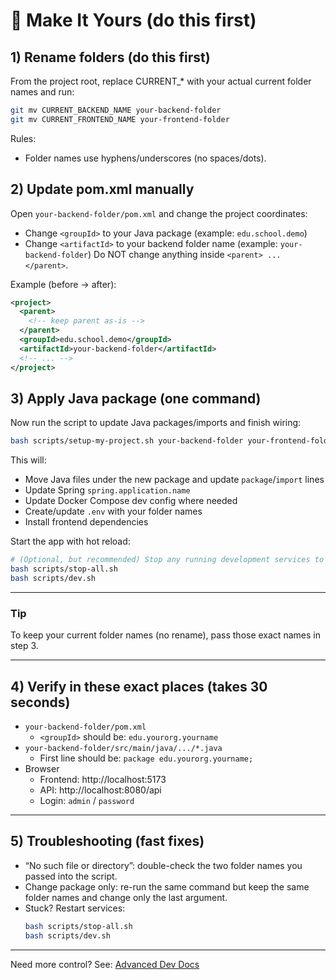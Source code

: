 # 🚦 Make It Yours (do this first)

## 1) Rename folders (do this first)
From the project root, replace CURRENT_* with your actual current folder names and run:
```bash
git mv CURRENT_BACKEND_NAME your-backend-folder
git mv CURRENT_FRONTEND_NAME your-frontend-folder
```
Rules:
- Folder names use hyphens/underscores (no spaces/dots).

## 2) Update pom.xml manually
Open `your-backend-folder/pom.xml` and change the project coordinates:
- Change `<groupId>` to your Java package (example: `edu.school.demo`)
- Change `<artifactId>` to your backend folder name (example: `your-backend-folder`)
Do NOT change anything inside `<parent> ... </parent>`.

Example (before → after):
```xml
<project>
  <parent>
    <!-- keep parent as-is -->
  </parent>
  <groupId>edu.school.demo</groupId>
  <artifactId>your-backend-folder</artifactId>
  <!-- ... -->
</project>
```

## 3) Apply Java package (one command)
Now run the script to update Java packages/imports and finish wiring:
```bash
bash scripts/setup-my-project.sh your-backend-folder your-frontend-folder edu.school.demo
```
This will:
- Move Java files under the new package and update `package`/`import` lines
- Update Spring `spring.application.name`
- Update Docker Compose dev config where needed
- Create/update `.env` with your folder names
- Install frontend dependencies

Start the app with hot reload:
```bash
# (Optional, but recommended) Stop any running development services to avoid conflicts:
bash scripts/stop-all.sh
bash scripts/dev.sh
```

---

### Tip
To keep your current folder names (no rename), pass those exact names in step 3.

---

## 4) Verify in these exact places (takes 30 seconds)
- `your-backend-folder/pom.xml`
  - `<groupId>` should be: `edu.yourorg.yourname`
- `your-backend-folder/src/main/java/.../*.java`
  - First line should be: `package edu.yourorg.yourname;`
- Browser
  - Frontend: http://localhost:5173
  - API: http://localhost:8080/api
  - Login: `admin` / `password`

---

## 5) Troubleshooting (fast fixes)
- “No such file or directory”: double-check the two folder names you passed into the script.
- Change package only: re-run the same command but keep the same folder names and change only the last argument.
- Stuck? Restart services:
  ```bash
  bash scripts/stop-all.sh
  bash scripts/dev.sh
  ```

---

Need more control? See: [Advanced Dev Docs](../for-developers/ENVIRONMENT-SETUP.md)

